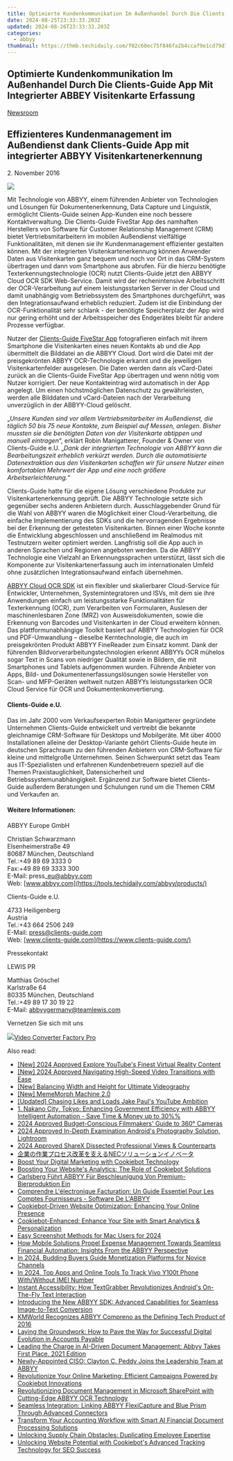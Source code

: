 ```yaml
---
title: Optimierte Kundenkommunikation Im Außenhandel Durch Die Clients-Guide App Mit Integrierter ABBEY Visitenkarte Erfassung
date: 2024-08-25T23:33:33.203Z
updated: 2024-08-26T23:33:33.203Z
categories:
  - abbyy
thumbnail: https://thmb.techidaily.com/f02c60ec75f846fa2b4ccaf9e1cd79d7d6223ca424f0cd6791d36a2f65c9d0a1.jpg
---
```


## Optimierte Kundenkommunikation Im Außenhandel Durch Die Clients-Guide App Mit Integrierter ABBEY Visitenkarte Erfassung

[Newsroom](https://tools.techidaily.com/abbyy/products/)

## Effizienteres Kundenmanagement im Außendienst dank Clients-Guide App mit integrierter ABBYY Visitenkartenerkennung

2\. November 2016

![](https://content.abbyy.com/-/media/project/abbyy/abbyy/branchtemplates/shutterstock_1272462163_1296-x-729.jpg?h=729&iar=0&w=1296)

Mit Technologie von ABBYY, einem führenden Anbieter von Technologien und Lösungen für Dokumentenerkennung, Data Capture und Linguistik, ermöglicht Clients-Guide seinen App-Kunden eine noch bessere Kontaktverwaltung. Die Clients-Guide FiveStar App des namhaften Herstellers von Software für Customer Relationship Management (CRM) bietet Vertriebsmitarbeitern im mobilen Außendienst vielfältige Funktionalitäten, mit denen sie ihr Kundenmanagement effizienter gestalten können. Mit der integrierten Visitenkartenerkennung können Anwender Daten aus Visitenkarten ganz bequem und noch vor Ort in das CRM-System übertragen und dann vom Smartphone aus abrufen. Für die hierzu benötigte Texterkennungstechnologie (OCR) nutzt Clients-Guide jetzt den ABBYY Cloud OCR SDK Web-Service. Damit wird der rechenintensive Arbeitsschritt der OCR-Verarbeitung auf einem leistungsstarken Server in der Cloud und damit unabhängig vom Betriebssystem des Smartphones durchgeführt, was den Integrationsaufwand erheblich reduziert. Zudem ist die Einbindung der OCR-Funktionalität sehr schlank - der benötigte Speicherplatz der App wird nur gering erhöht und der Arbeitsspeicher des Endgerätes bleibt für andere Prozesse verfügbar.

Nutzer der [Clients-Guide FiveStar App](http://www.clients-guide.com/free-vs-pro.html) fotografieren einfach mit ihrem Smartphone die Visitenkarten eines neuen Kontakts ab und die App übermittelt die Bilddatei an die ABBYY Cloud. Dort wird die Datei mit der preisgekrönten ABBYY OCR-Technologie erkannt und die jeweiligen Visitenkartenfelder ausgelesen. Die Daten werden dann als vCard-Datei zurück an die Clients-Guide FiveStar App übertragen und wenn nötig vom Nutzer korrigiert. Der neue Kontakteintrag wird automatisch in der App angelegt. Um einen höchstmöglichen Datenschutz zu gewährleisten, werden alle Bilddaten und vCard-Dateien nach der Verarbeitung unverzüglich in der ABBYY-Cloud gelöscht.

„_Unsere Kunden sind vor allem Vertriebsmitarbeiter im Außendienst, die täglich 50 bis 75 neue Kontakte, zum Beispiel auf Messen, anlegen. Bisher mussten sie die benötigten Daten von der Visitenkarte abtippen und manuell eintragen_“, erklärt Robin Manigatterer, Founder & Owner von Clients-Guide e.U. „_Dank der integrierten Technologie von ABBYY kann die Bearbeitungszeit erheblich verkürzt werden. Durch die automatisierte Datenextraktion aus den Visitenkarten schaffen wir für unsere Nutzer einen komfortablen Mehrwert der App und eine noch größere Arbeitserleichterung._“

Clients-Guide hatte für die eigene Lösung verschiedene Produkte zur Visitenkartenerkennung geprüft. Die ABBYY Technologie setzte sich gegenüber sechs anderen Anbietern durch. Ausschlaggebender Grund für die Wahl von ABBYY waren die Möglichkeit einer Cloud-Verarbeitung, die einfache Implementierung des SDKs und die hervorragenden Ergebnisse bei der Erkennung der getesteten Visitenkarten. Binnen einer Woche konnte die Entwicklung abgeschlossen und anschließend im Realmodus mit Testnutzern weiter optimiert werden. Langfristig soll die App auch in anderen Sprachen und Regionen angeboten werden. Da die ABBYY Technologie eine Vielzahl an Erkennungssprachen unterstützt, lässt sich die Komponente zur Visitenkartenerfassung auch im internationalen Umfeld ohne zusätzlichen Integrationsaufwand einfach übernehmen.

[ABBYY Cloud OCR SDK](https://tools.techidaily.com/abbyy/products/) ist ein flexibler und skalierbarer Cloud-Service für Entwickler, Unternehmen, Systemintegratoren und ISVs, mit dem sie ihre Anwendungen einfach um leistungsstarke Funktionalitäten für Texterkennung (OCR), zum Verarbeiten von Formularen, Auslesen der maschinenlesbaren Zone (MRZ) von Ausweisdokumenten, sowie die Erkennung von Barcodes und Visitenkarten in der Cloud erweitern können. Das plattformunabhängige Toolkit basiert auf ABBYY Technologien für OCR und PDF-Umwandlung – dieselbe Kerntechnologie, die auch im preisgekrönten Produkt ABBYY FineReader zum Einsatz kommt. Dank der führenden Bildvorverarbeitungstechnologien erkennt ABBYYs OCR mühelos sogar Text in Scans von niedriger Qualität sowie in Bildern, die mit Smartphones und Tablets aufgenommen wurden. Führende Anbieter von Apps, Bild- und Dokumentenerfassungslösungen sowie Hersteller von Scan- und MFP-Geräten weltweit nutzen ABBYYs leistungsstarken OCR Cloud Service für OCR und Dokumentenkonvertierung.

#### Clients-Guide e.U.

Das im Jahr 2000 vom Verkaufsexperten Robin Manigatterer gegründete Unternehmen Clients-Guide entwickelt und vertreibt die bekannte gleichnamige CRM-Software für Desktops und Mobilgeräte. Mit über 4000 Installationen alleine der Desktop-Variante gehört Clients-Guide heute im deutschen Sprachraum zu den führenden Anbietern von CRM-Software für kleine und mittelgroße Unternehmen. Seinen Schwerpunkt setzt das Team aus IT-Spezialisten und erfahrenen Kundenbetreuern speziell auf die Themen Praxistauglichkeit, Datensicherheit und Betriebssystemunabhängigkeit. Ergänzend zur Software bietet Clients-Guide außerdem Beratungen und Schulungen rund um die Themen CRM und Verkaufen an.

#### Weitere Informationen:

ABBYY Europe GmbH

Christian Schwarzmann  
Elsenheimerstraße 49   
80687 München, Deutschland  
Tel.:+49 89 69 3333 0  
Fax:+49 89 69 3333 300  
E-Mail: press\_eu@abbyy.com  
Web: [www.abbyy.com](https://tools.techidaily.com/abbyy/products/)

Clients-Guide e.U.

4733 Heiligenberg  
Austria  
Tel.:+43 664 2506 249  
E-Mail: press@clients-guide.com   
Web: [www.clients-guide.com](https://www.clients-guide.com/)

Pressekontakt

LEWIS PR

Matthias Gröschel  
Karlstraße 64  
80335 München, Deutschland  
Tel.:+49 89 17 30 19 22  
E-Mail: [abbyygermany@teamlewis.com](https://tools.techidaily.com/abbyy/products/)

  
Vernetzen Sie sich mit uns

<ins class="adsbygoogle"
     style="display:block"
     data-ad-format="autorelaxed"
     data-ad-client="ca-pub-7571918770474297"
     data-ad-slot="1223367746"></ins>



<ins class="adsbygoogle"
     style="display:block"
     data-ad-client="ca-pub-7571918770474297"
     data-ad-slot="8358498916"
     data-ad-format="auto"
     data-full-width-responsive="true"></ins>

<!-- affiliate ads begin -->
<a href="https://secure.2checkout.com/order/checkout.php?PRODS=4537547&QTY=1&AFFILIATE=108875&CART=1"><img src="https://secure.avangate.com/images/merchant/4b0a0290ad7df100b77e86839989a75e/products/vcfpro.png" border="0">Video Converter Factory Pro</a>
<!-- affiliate ads end -->
<span class="atpl-alsoreadstyle">Also read:</span>
<div><ul>
<li><a href="https://youtube-data.techidaily.com/024-approved-explore-youtubes-finest-virtual-reality-content/"><u>[New] 2024 Approved  Explore  YouTube's Finest Virtual Reality Content</u></a></li>
<li><a href="https://vp-tips.techidaily.com/new-2024-approved-navigating-high-speed-video-transitions-with-ease/"><u>[New] 2024 Approved  Navigating High-Speed Video Transitions with Ease</u></a></li>
<li><a href="https://extra-resources.techidaily.com/new-balancing-width-and-height-for-ultimate-videography/"><u>[New] Balancing Width and Height for Ultimate Videography</u></a></li>
<li><a href="https://extra-support.techidaily.com/new-mememorph-machine-20/"><u>[New] MemeMorph Machine 2.0</u></a></li>
<li><a href="https://youtube-webster.techidaily.com/ed-chasing-likes-and-loads-jake-pauls-youtube-ambition/"><u>[Updated] Chasing Likes and Loads  Jake Paul's YouTube Ambition</u></a></li>
<li><a href="https://solve-latest.techidaily.com/1-nakano-city-tokyo-enhancing-government-efficiency-with-abbyy-intelligent-automation-save-time-and-money-up-to-30/"><u>1. Nakano City, Tokyo: Enhancing Government Efficiency with ABBYY Intelligent Automation - Save Time & Money up to 30%%</u></a></li>
<li><a href="https://article-tips.techidaily.com/2024-approved-budget-conscious-filmmakers-guide-to-360-cameras/"><u>2024 Approved  Budget-Conscious Filmmakers' Guide to 360° Cameras</u></a></li>
<li><a href="https://some-knowledge.techidaily.com/2024-approved-in-depth-examination-androids-photography-solution-lightroom/"><u>2024 Approved  In-Depth Examination  Android's Photography Solution, Lightroom</u></a></li>
<li><a href="https://screen-capture.techidaily.com/2024-approved-sharex-dissected-professional-views-and-counterparts/"><u>2024 Approved  ShareX Dissected  Professional Views & Counterparts</u></a></li>
<li><a href="https://solve-latest.techidaily.com/1724313098118-nec/"><u>企業の作業プロセス改革を支えるNECソリューションイノベータ</u></a></li>
<li><a href="https://solve-latest.techidaily.com/boost-your-digital-marketing-with-cookiebot-technology/"><u>Boost Your Digital Marketing with Cookiebot Technology</u></a></li>
<li><a href="https://solve-latest.techidaily.com/boosting-your-websites-analytics-the-role-of-cookiebot-solutions/"><u>Boosting Your Website's Analytics: The Role of Cookiebot Solutions</u></a></li>
<li><a href="https://solve-latest.techidaily.com/carlsberg-fuhrt-abbyy-fur-beschleunigung-von-premium-bierproduktion-ein/"><u>Carlsberg Führt ABBYY Für Beschleunigung Von Premium-Bierproduktion Ein</u></a></li>
<li><a href="https://solve-latest.techidaily.com/comprendre-lelectronique-facturation-un-guide-essentiel-pour-les-comptes-fournisseurs-software-de-labbyy/"><u>Comprendre L'électronique Facturation: Un Guide Essentiel Pour Les Comptes Fournisseurs - Software De L'ABBYY</u></a></li>
<li><a href="https://solve-latest.techidaily.com/cookiebot-driven-website-optimization-enhancing-your-online-presence/"><u>Cookiebot-Driven Website Optimization: Enhancing Your Online Presence</u></a></li>
<li><a href="https://solve-latest.techidaily.com/cookiebot-enhanced-enhance-your-site-with-smart-analytics-and-personalization/"><u>Cookiebot-Enhanced: Enhance Your Site with Smart Analytics & Personalization</u></a></li>
<li><a href="https://digital-screen-recording.techidaily.com/easy-screenshot-methods-for-mac-users-for-2024/"><u>Easy Screenshot Methods for Mac Users for 2024</u></a></li>
<li><a href="https://solve-latest.techidaily.com/how-mobile-solutions-propel-expense-management-towards-seamless-financial-automation-insights-from-the-abbyy-perspective/"><u>How Mobile Solutions Propel Expense Management Towards Seamless Financial Automation: Insights From the ABBYY Perspective</u></a></li>
<li><a href="https://youtube-video-recordings.techidaily.com/in-2024-budding-buyers-guide-monetization-platforms-for-novice-channels/"><u>In 2024, Budding Buyers Guide  Monetization Platforms for Novice Channels</u></a></li>
<li><a href="https://unlock-android.techidaily.com/in-2024-top-apps-and-online-tools-to-track-vivo-y100t-phone-withwithout-imei-number-by-drfone-android/"><u>In 2024, Top Apps and Online Tools To Track Vivo Y100t Phone With/Without IMEI Number</u></a></li>
<li><a href="https://solve-latest.techidaily.com/instant-accessibility-how-textgrabber-revolutionizes-androids-on-the-fly-text-interaction/"><u>Instant Accessibility: How TextGrabber Revolutionizes Android's On-The-Fly Text Interaction</u></a></li>
<li><a href="https://solve-latest.techidaily.com/introducing-the-new-abbyy-sdk-advanced-capabilities-for-seamless-image-to-text-conversion/"><u>Introducing the New ABBYY SDK: Advanced Capabilities for Seamless Image-to-Text Conversion</u></a></li>
<li><a href="https://solve-latest.techidaily.com/kmworld-recognizes-abbyy-compreno-as-the-defining-tech-product-of-2016/"><u>KMWorld Recognizes ABBYY Compreno as the Defining Tech Product of 2016</u></a></li>
<li><a href="https://solve-latest.techidaily.com/laying-the-groundwork-how-to-pave-the-way-for-successful-digital-evolution-in-accounts-payable/"><u>Laying the Groundwork: How to Pave the Way for Successful Digital Evolution in Accounts Payable</u></a></li>
<li><a href="https://solve-latest.techidaily.com/leading-the-charge-in-ai-driven-document-management-abbyy-takes-first-place-2021-edition/"><u>Leading the Charge in AI-Driven Document Management: Abbyy Takes First Place, 2021 Edition</u></a></li>
<li><a href="https://solve-latest.techidaily.com/newly-appointed-ciso-clayton-c-peddy-joins-the-leadership-team-at-abbyy/"><u>Newly-Appointed CISO: Clayton C. Peddy Joins the Leadership Team at ABBYY</u></a></li>
<li><a href="https://solve-latest.techidaily.com/revolutionize-your-online-marketing-efficient-campaigns-powered-by-cookiebot-innovations/"><u>Revolutionize Your Online Marketing: Efficient Campaigns Powered by Cookiebot Innovations</u></a></li>
<li><a href="https://solve-latest.techidaily.com/revolutionizing-document-management-in-microsoft-sharepoint-with-cutting-edge-abbyy-ocr-technology/"><u>Revolutionizing Document Management in Microsoft SharePoint with Cutting-Edge ABBYY OCR Technology</u></a></li>
<li><a href="https://solve-latest.techidaily.com/seamless-integration-linking-abbyy-flexicapture-and-blue-prism-through-advanced-connectors/"><u>Seamless Integration: Linking ABBYY FlexiCapture and Blue Prism Through Advanced Connectors</u></a></li>
<li><a href="https://solve-latest.techidaily.com/transform-your-accounting-workflow-with-smart-ai-financial-document-processing-solutions/"><u>Transform Your Accounting Workflow with Smart AI Financial Document Processing Solutions</u></a></li>
<li><a href="https://solve-latest.techidaily.com/unlocking-supply-chain-obstacles-duplicating-employee-expertise/"><u>Unlocking Supply Chain Obstacles: Duplicating Employee Expertise</u></a></li>
<li><a href="https://solve-latest.techidaily.com/unlocking-website-potential-with-cookiebots-advanced-tracking-technology-for-seo-success/"><u>Unlocking Website Potential with Cookiebot's Advanced Tracking Technology for SEO Success</u></a></li>
</ul></div>

